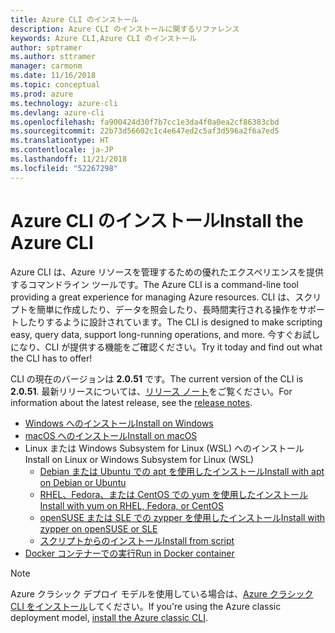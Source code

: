 ```yaml
---
title: Azure CLI のインストール
description: Azure CLI のインストールに関するリファレンス
keywords: Azure CLI,Azure CLI のインストール
author: sptramer
ms.author: sttramer
manager: carmonm
ms.date: 11/16/2018
ms.topic: conceptual
ms.prod: azure
ms.technology: azure-cli
ms.devlang: azure-cli
ms.openlocfilehash: fa900424d30f7b7cc1e3da4f0a0ea2cf86383cbd
ms.sourcegitcommit: 22b73d56602c1c4e647ed2c5af3d596a2f6a7ed5
ms.translationtype: HT
ms.contentlocale: ja-JP
ms.lasthandoff: 11/21/2018
ms.locfileid: "52267298"
---
```

# <a name="install-the-azure-cli"></a><span data-ttu-id="893ad-104">Azure CLI のインストール</span><span class="sxs-lookup"><span data-stu-id="893ad-104">Install the Azure CLI</span></span>

<span data-ttu-id="893ad-105">Azure CLI は、Azure リソースを管理するための優れたエクスペリエンスを提供するコマンドライン ツールです。</span><span class="sxs-lookup"><span data-stu-id="893ad-105">The Azure CLI is a command-line tool providing a great experience for managing Azure resources.</span></span> <span data-ttu-id="893ad-106">CLI は、スクリプトを簡単に作成したり、データを照会したり、長時間実行される操作をサポートしたりするように設計されています。</span><span class="sxs-lookup"><span data-stu-id="893ad-106">The CLI is designed to make scripting easy, query data, support long-running operations, and more.</span></span> <span data-ttu-id="893ad-107">今すぐお試しになり、CLI が提供する機能をご確認ください。</span><span class="sxs-lookup"><span data-stu-id="893ad-107">Try it today and find out what the CLI has to offer!</span></span>

<span data-ttu-id="893ad-108">CLI の現在のバージョンは __2.0.51__ です。</span><span class="sxs-lookup"><span data-stu-id="893ad-108">The current version of the CLI is __2.0.51__.</span></span> <span data-ttu-id="893ad-109">最新リリースについては、[リリース ノート](release-notes-azure-cli.md)をご覧ください。</span><span class="sxs-lookup"><span data-stu-id="893ad-109">For information about the latest release, see the [release notes](release-notes-azure-cli.md).</span></span>

* [<span data-ttu-id="893ad-110">Windows へのインストール</span><span class="sxs-lookup"><span data-stu-id="893ad-110">Install on Windows</span></span>](install-azure-cli-windows.md)
* [<span data-ttu-id="893ad-111">macOS へのインストール</span><span class="sxs-lookup"><span data-stu-id="893ad-111">Install on macOS</span></span>](install-azure-cli-macos.md)
* <span data-ttu-id="893ad-112">Linux または Windows Subsystem for Linux (WSL) へのインストール</span><span class="sxs-lookup"><span data-stu-id="893ad-112">Install on Linux or Windows Subsystem for Linux (WSL)</span></span>
  * [<span data-ttu-id="893ad-113">Debian または Ubuntu での apt を使用したインストール</span><span class="sxs-lookup"><span data-stu-id="893ad-113">Install with apt on Debian or Ubuntu</span></span>](install-azure-cli-apt.md)
  * [<span data-ttu-id="893ad-114">RHEL、Fedora、または CentOS での yum を使用したインストール</span><span class="sxs-lookup"><span data-stu-id="893ad-114">Install with yum on RHEL, Fedora, or CentOS</span></span>](install-azure-cli-yum.md)
  * [<span data-ttu-id="893ad-115">openSUSE または SLE での zypper を使用したインストール</span><span class="sxs-lookup"><span data-stu-id="893ad-115">Install with zypper on openSUSE or SLE</span></span>](install-azure-cli-zypper.md)
  * [<span data-ttu-id="893ad-116">スクリプトからのインストール</span><span class="sxs-lookup"><span data-stu-id="893ad-116">Install from script</span></span>](install-azure-cli-linux.md)
* [<span data-ttu-id="893ad-117">Docker コンテナーでの実行</span><span class="sxs-lookup"><span data-stu-id="893ad-117">Run in Docker container</span></span>](run-azure-cli-docker.md)

> [!NOTE]
> <span data-ttu-id="893ad-118">Azure クラシック デプロイ モデルを使用している場合は、[Azure クラシック CLI をインストール](install-classic-cli.md)してください。</span><span class="sxs-lookup"><span data-stu-id="893ad-118">If you're using the Azure classic deployment model, [install the Azure classic CLI](install-classic-cli.md).</span></span>
